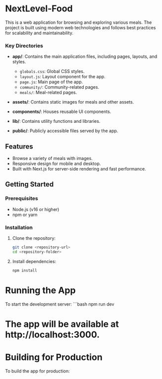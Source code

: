 # NextLevel-Food

This is a web application for browsing and exploring various meals. The project is built using modern web technologies and follows best practices for scalability and maintainability.


### Key Directories

- **app/**: Contains the main application files, including pages, layouts, and styles.
  - `globals.css`: Global CSS styles.
  - `layout.js`: Layout component for the app.
  - `page.js`: Main page of the app.
  - `community/`: Community-related pages.
  - `meals/`: Meal-related pages.

- **assets/**: Contains static images for meals and other assets.

- **components/**: Houses reusable UI components.

- **lib/**: Contains utility functions and libraries.

- **public/**: Publicly accessible files served by the app.

## Features

- Browse a variety of meals with images.
- Responsive design for mobile and desktop.
- Built with Next.js for server-side rendering and fast performance.

## Getting Started

### Prerequisites

- Node.js (v16 or higher)
- npm or yarn

### Installation

1. Clone the repository:

   ```bash
   git clone <repository-url>
   cd <repository-folder>

2. Install dependencies:

    ```bash
    npm install

# Running the App
To start the development server:
    ```bash
    npm run dev

# The app will be available at http://localhost:3000.

# Building for Production
To build the app for production:


